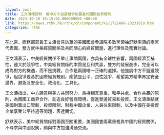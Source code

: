 ```yaml
---
layout: post
title: 王文濤晤舒默　稱中方不迴避競爭但要基於國際經貿規則
date: 2023-10-10 10:15:02.000000000 +08:00
link: https://news.rthk.hk/rthk/ch/component/k2/1722486-20231010.htm
categories: rthk
---
```


在北京，商務部部長王文濤會見訪華的美國國會參議院多數黨領袖舒默率領的兩黨代表團，雙方就中美經貿關係及共同關心的經貿問題，進行理性及務實討論。

王文濤表示，中美經貿關係不單止事關兩國，亦具有全球性影響，兩國經濟互補性，遠大於競爭性，中美經貿關係的本質是互利共贏，雙方的發展進步，完全可以成為對方的機遇，而不是挑戰，合作是兩國唯一正確的選擇。他強調中方不迴避競爭，但競爭要基於國際經貿規則，應該是公平、良性競爭，希望美方精準界定安全邊界，避免泛安全化、政治化、工具化。

王文濤指出，中方願意與美方共同努力，秉持相互尊重、和平共處、合作共贏的原則，為兩國工商界合作，創造良好營商環境，促進雙邊貿易和投資。王文濤重點就美國對華出口管制、投資限制、制裁中國企業、人員往來限制，以及中國在美投資企業享受公平待遇等問題，表達關切。

舒默表示，美中經貿關係對兩國至關重要，美國國會兩黨重視與中國的經貿關係，不尋求與中國脫鉤，願與中方加強溝通交流。
